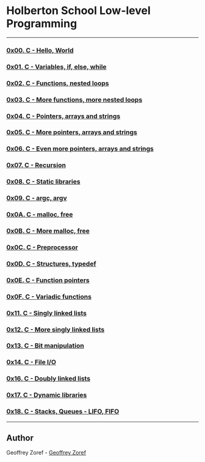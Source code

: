 # Holberton School Low-level Programming

---

### [0x00. C - Hello, World](./0x00-hello_world)

### [0x01. C - Variables, if, else, while](./0x01-variables_if_else_while)

### [0x02. C - Functions, nested loops](./0x02-functions_nested_loops)

### [0x03. C - More functions, more nested loops](./0x03-more_functions_nested_loops)

### [0x04. C - Pointers, arrays and strings](./0x04-pointers_arrays_strings)

### [0x05. C - More pointers, arrays and strings](./0x05-pointers_arrays_strings)

### [0x06. C - Even more pointers, arrays and strings](./0x06-pointers_arrays_strings)

### [0x07. C - Recursion](./0x07-recursion)

### [0x08. C - Static libraries](./0x08-static_libraries)

### [0x09. C - argc, argv](./0x09-argc_argv)

### [0x0A. C - malloc, free](./0x0A-malloc_free)

### [0x0B. C - More malloc, free](./0x0B-more_malloc_free)

### [0x0C. C - Preprocessor](./0x0C-preprocessor)

### [0x0D. C - Structures, typedef](./0x0D-structures_typedef)

### [0x0E. C - Function pointers](./0x0E-function_pointers)

### [0x0F. C - Variadic functions](./0x0F-variadic_functions)

### [0x11. C - Singly linked lists](./0x11-singly_linked_lists)

### [0x12. C - More singly linked lists](./0x12-more_singly_linked_lists)

### [0x13. C - Bit manipulation](./0x13-bit_manipulation)

### [0x14. C - File I/O](./0x14-file_io)

### [0x16. C - Doubly linked lists](./0x16-doubly_linked_lists)

### [0x17. C - Dynamic libraries](./0x17-dynamic_libraries)

### [0x18. C - Stacks, Queues - LIFO, FIFO](./0x18-stacks_queues_lifo_fifo)

---

## Author
 Geoffrey Zoref - [Geoffrey Zoref](https://github.com/gzoref)
